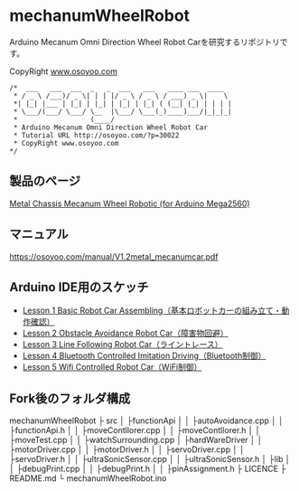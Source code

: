 # mechanumWheelRobot

Arduino Mecanum Omni Direction Wheel Robot Carを研究するリポジトリです。

CopyRight www.osoyoo.com

```
/*  ___   ___  ___  _   _  ___   ___   ____ ___  ____  
 * / _ \ /___)/ _ \| | | |/ _ \ / _ \ / ___) _ \|    \ 
 *| |_| |___ | |_| | |_| | |_| | |_| ( (__| |_| | | | |
 * \___/(___/ \___/ \__  |\___/ \___(_)____)___/|_|_|_|
 *                  (____/ 
 * Arduino Mecanum Omni Direction Wheel Robot Car
 * Tutorial URL http://osoyoo.com/?p=30022
 * CopyRight www.osoyoo.com
*/
```

## 製品のページ

[Metal Chassis Mecanum Wheel Robotic (for Arduino Mega2560)](https://osoyoo.com/2019/11/08/omni-direction-mecanum-wheel-robotic-kit-v1/)

## マニュアル

https://osoyoo.com/manual/V1.2metal_mecanumcar.pdf

## Arduino IDE用のスケッチ

* [Lesson 1 Basic Robot Car Assembling（基本ロボットカーの組み立て・動作確認）](http://osoyoo.com/driver/mecanum_metal_chassis/for_mega2560/metal-2560-lesson1.zip)
* [Lesson 2 Obstacle Avoidance Robot Car（障害物回避）](http://osoyoo.com/driver/mecanum_metal_chassis/for_mega2560/metal-2560-lesson2.zip)
* [Lesson 3 Line Following Robot Car（ライントレース）](http://osoyoo.com/driver/mecanum_metal_chassis/for_mega2560/metal-2560-lesson3.zip)
* [Lesson 4 Bluetooth Controlled Imitation Driving（Bluetooth制御）](http://osoyoo.com/driver/mecanum_metal_chassis/for_mega2560/metal-2560-lesson4.zip)
* [Lesson 5 Wifi Controlled Robot Car（WiFi制御）](http://osoyoo.com/driver/mecanum_metal_chassis/for_mega2560/metal-2560-lesson5.zip)

## Fork後のフォルダ構成

mechanumWheelRobot
├ src
│   ├functionApi
│   │   ├autoAvoidance.cpp
│   │   ├functionApi.h
│   │   ├moveContllorer.cpp
│   │   ├moveContllorer.h
│   │   ├moveTest.cpp
│   │   ├watchSurrounding.cpp
│   ├hardWareDriver
│   │   ├motorDriver.cpp
│   │   ├motorDriver.h
│   │   ├servoDriver.cpp
│   │   ├servoDriver.h
│   │   ├ultraSonicSensor.cpp
│   │   ├ultraSonicSensor.h
│   ├lib
│   │   ├debugPrint.cpp
│   │   ├debugPrint.h
│   │   ├pinAssignment.h
├ LICENCE
├ README.md
└ mechanumWheelRobot.ino
         
